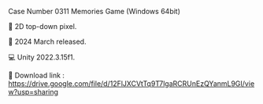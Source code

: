 Case Number 0311 Memories Game (Windows 64bit)

📝 2D top-down pixel.

📆 2024 March released.

💻 Unity 2022.3.15f1.

💾 Download link : https://drive.google.com/file/d/12FlJXCVtTq9T7lgaRCRUnEzQYanmL9GI/view?usp=sharing
